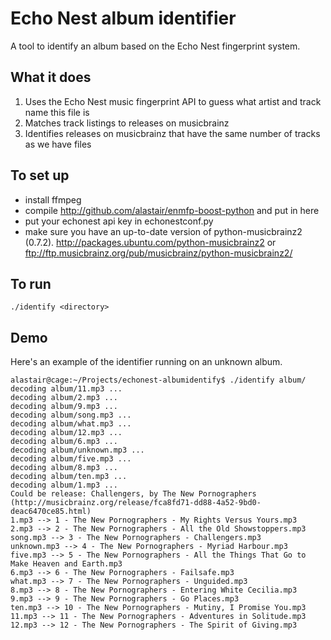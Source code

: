 Echo Nest album identifier
==========================

A tool to identify an album based on the Echo Nest fingerprint system.

What it does
------------

 1. Uses the Echo Nest music fingerprint API to guess what artist and track name this file is
 2. Matches track listings to releases on musicbrainz
 3. Identifies releases on musicbrainz that have the same number of tracks as we have files

To set up
----------

 * install ffmpeg
 * compile http://github.com/alastair/enmfp-boost-python and put in here
 * put your echonest api key in echonestconf.py
 * make sure you have an up-to-date version of python-musicbrainz2 (0.7.2).  http://packages.ubuntu.com/python-musicbrainz2 or ftp://ftp.musicbrainz.org/pub/musicbrainz/python-musicbrainz2/

To run
------
    ./identify <directory>


Demo
----
Here's an example of the identifier running on an unknown album.

    alastair@cage:~/Projects/echonest-albumidentify$ ./identify album/
    decoding album/11.mp3 ...
    decoding album/2.mp3 ...
    decoding album/9.mp3 ...
    decoding album/song.mp3 ...
    decoding album/what.mp3 ...
    decoding album/12.mp3 ...
    decoding album/6.mp3 ...
    decoding album/unknown.mp3 ...
    decoding album/five.mp3 ...
    decoding album/8.mp3 ...
    decoding album/ten.mp3 ...
    decoding album/1.mp3 ...
    Could be release: Challengers, by The New Pornographers (http://musicbrainz.org/release/fca8fd71-dd88-4a52-9bd0-deac6470ce85.html)
    1.mp3 --> 1 - The New Pornographers - My Rights Versus Yours.mp3
    2.mp3 --> 2 - The New Pornographers - All the Old Showstoppers.mp3
    song.mp3 --> 3 - The New Pornographers - Challengers.mp3
    unknown.mp3 --> 4 - The New Pornographers - Myriad Harbour.mp3
    five.mp3 --> 5 - The New Pornographers - All the Things That Go to Make Heaven and Earth.mp3
    6.mp3 --> 6 - The New Pornographers - Failsafe.mp3
    what.mp3 --> 7 - The New Pornographers - Unguided.mp3
    8.mp3 --> 8 - The New Pornographers - Entering White Cecilia.mp3
    9.mp3 --> 9 - The New Pornographers - Go Places.mp3
    ten.mp3 --> 10 - The New Pornographers - Mutiny, I Promise You.mp3
    11.mp3 --> 11 - The New Pornographers - Adventures in Solitude.mp3
    12.mp3 --> 12 - The New Pornographers - The Spirit of Giving.mp3

